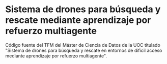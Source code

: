 # Sistema de drones para búsqueda y rescate mediante aprendizaje por refuerzo multiagente
Código fuente del TFM del Máster de Ciencia de Datos de la UOC titulado "Sistema de drones para búsqueda y rescate en entornos de difícil acceso mediante aprendizaje por refuerzo multiagente".
